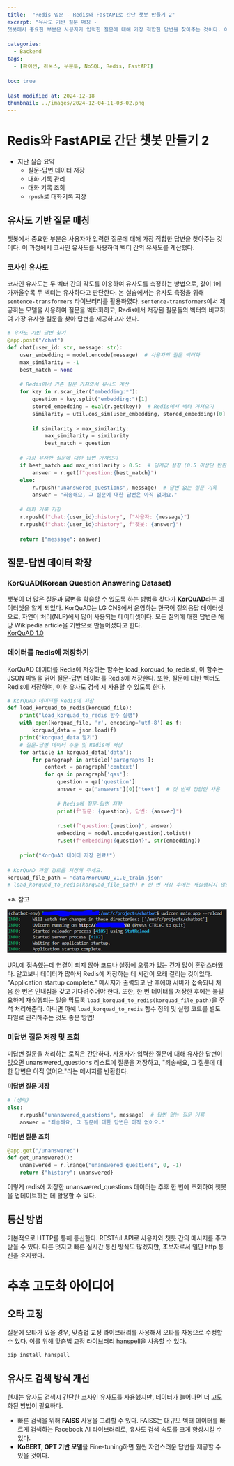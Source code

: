 ```yaml
---
title:  "Redis 입문 - Redis와 FastAPI로 간단 챗봇 만들기 2"
excerpt: "유사도 기반 질문 매칭 -
챗봇에서 중요한 부분은 사용자가 입력한 질문에 대해 가장 적합한 답변을 찾아주는 것이다. 이 과정에서 코사인 유사도를 사용하여 벡터 간의 유사도를 계산했다."

categories:
  - Backend
tags:
  - [파이썬, 리눅스, 우분투, NoSQL, Redis, FastAPI]

toc: true

last_modified_at: 2024-12-18
thumbnail: ../images/2024-12-04-11-03-02.png
---
```


# Redis와 FastAPI로 간단 챗봇 만들기 2
- 지난 실습 요약
    - 질문-답변 데이터 저장
    - 대화 기록 관리
    - 대화 기록 조회
    - `rpush`로 대화기록 저장

## 유사도 기반 질문 매칭
챗봇에서 중요한 부분은 사용자가 입력한 질문에 대해 가장 적합한 답변을 찾아주는 것이다. 이 과정에서 코사인 유사도를 사용하여 벡터 간의 유사도를 계산했다.

### 코사인 유사도
코사인 유사도는 두 벡터 간의 각도를 이용하여 유사도를 측정하는 방법으로, 값이 1에 가까울수록 두 벡터는 유사하다고 판단한다. 본 실습에서는 유사도 측정을 위해 `sentence-transformers` 라이브러리를 활용하였다. `sentence-transformers`에서 제공하는 모델을 사용하여 질문을 벡터화하고, Redis에서 저장된 질문들의 벡터와 비교하여 가장 유사한 질문을 찾아 답변을 제공하고자 했다.

```py
# 유사도 기반 답변 찾기
@app.post("/chat")
def chat(user_id: str, message: str):
    user_embedding = model.encode(message)  # 사용자의 질문 벡터화
    max_similarity = -1
    best_match = None

    # Redis에서 기존 질문 가져와서 유사도 계산
    for key in r.scan_iter("embedding:*"):
        question = key.split("embedding:")[1]
        stored_embedding = eval(r.get(key))  # Redis에서 벡터 가져오기
        similarity = util.cos_sim(user_embedding, stored_embedding)[0].item()  # 코사인 유사도 계산

        if similarity > max_similarity:
            max_similarity = similarity
            best_match = question

    # 가장 유사한 질문에 대한 답변 가져오기
    if best_match and max_similarity > 0.5:  # 임계값 설정 (0.5 이상만 반환)
        answer = r.get(f"question:{best_match}")
    else:
        r.rpush("unanswered_questions", message)  # 답변 없는 질문 기록
        answer = "죄송해요, 그 질문에 대한 답변은 아직 없어요."
    
    # 대화 기록 저장
    r.rpush(f"chat:{user_id}:history", f"사용자: {message}")
    r.rpush(f"chat:{user_id}:history", f"챗봇: {answer}")
    
    return {"message": answer}
```

## 질문-답변 데이터 확장
### KorQuAD(Korean Question Answering Dataset)
챗봇이 더 많은 질문과 답변을 학습할 수 있도록 하는 방법을 찾다가 **KorQuAD**라는 데이터셋을 알게 되었다. KorQuAD는 LG CNS에서 운영하는 한국어 질의응답 데이터셋으로, 자연어 처리(NLP)에서 많이 사용되는 데이터셋이다. 모든 질의에 대한 답변은 해당 Wikipedia article을 기반으로 만들어졌다고 한다.   
[KorQuAD 1.0](https://korquad.github.io/category/1.0_KOR.html)

### 데이터를 Redis에 저장하기
KorQuAD 데이터를 Redis에 저장하는 함수는 load_korquad_to_redis로, 이 함수는 JSON 파일을 읽어 질문-답변 데이터를 Redis에 저장한다. 또한, 질문에 대한 벡터도 Redis에 저장하여, 이후 유사도 검색 시 사용할 수 있도록 한다.   
```py
# KorQuAD 데이터를 Redis에 저장
def load_korquad_to_redis(korquad_file):
    print("load_korquad_to_redis 함수 실행")
    with open(korquad_file, 'r', encoding='utf-8') as f:
        korquad_data = json.load(f)
    print("korquad_data 열기")
    # 질문-답변 데이터 추출 및 Redis에 저장
    for article in korquad_data['data']:
        for paragraph in article['paragraphs']:
            context = paragraph['context']
            for qa in paragraph['qas']:
                question = qa['question']
                answer = qa['answers'][0]['text']  # 첫 번째 정답만 사용

                # Redis에 질문-답변 저장
                print(f"질문: {question}, 답변: {answer}")
                
                r.set(f"question:{question}", answer)
                embedding = model.encode(question).tolist()
                r.set(f"embedding:{question}", str(embedding))
    
    print("KorQuAD 데이터 저장 완료!")

# KorQuAD 파일 경로를 지정해 주세요.
korquad_file_path = "data/KorQuAD_v1.0_train.json"
# load_korquad_to_redis(korquad_file_path) # 한 번 저장 후에는 재실행되지 않도록 주석 처리
```

+a. 참고

![](/images/../images/2024-12-19-01-10-28.png)

URL에 접속했는데 연결이 되지 않아 코드나 설정에 오류가 있는 건가 많이 혼란스러웠다. 알고보니 데이터가 많아서 Redis에 저장하는 데 시간이 오래 걸리는 것이었다. "Application startup complete." 메시지가 출력되고 난 후에야 서버가 접속되니 처음 한 번은 인내심을 갖고 기다려주어야 한다. 또한, 한 번 데이터를 저장한 후에는 불필요하게 재실행되는 일을 막도록 `load_korquad_to_redis(korquad_file_path)`을 주석 처리해준다. 아니면 아예 `load_korquad_to_redis` 함수 정의 및 실행 코드를 별도 파일로 관리해주는 것도 좋은 방법!

### 미답변 질문 저장 및 조회
미답변 질문을 처리하는 로직은 간단하다. 사용자가 입력한 질문에 대해 유사한 답변이 없으면 unanswered_questions 리스트에 질문을 저장하고, "죄송해요, 그 질문에 대한 답변은 아직 없어요."라는 메시지를 반환한다.

**미답변 질문 저장**    
```py
# (생략)
else:
    r.rpush("unanswered_questions", message)  # 답변 없는 질문 기록
    answer = "죄송해요, 그 질문에 대한 답변은 아직 없어요."
```

**미답변 질문 조회**    
```py
@app.get("/unanswered")
def get_unanswered():
    unanswered = r.lrange("unanswered_questions", 0, -1)
    return {"history": unanswered}
```
이렇게 redis에 저장한 unanswered_questions 데이터는 추후 한 번에 조회하여 챗봇을 업데이트하는 데 활용할 수 있다.

## 통신 방법
기본적으로 HTTP를 통해 통신한다. RESTful API로 사용자와 챗봇 간의 메시지를 주고받을 수 있다. 다른 멋지고 빠른 실시간 통신 방식도 많겠지만, 초보자로서 일단 http 통신을 유지했다.

# 추후 고도화 아이디어
## 오타 교정
질문에 오타가 있을 경우, 맞춤법 교정 라이브러리를 사용해서 오타를 자동으로 수정할 수 있다. 이를 위해 맞춤법 교정 라이브러리 hanspell을 사용할 수 있다.
```py
pip install hanspell
```

## 유사도 검색 방식 개선
현재는 유사도 검색시 간단한 코사인 유사도를 사용했지만, 데이터가 늘어나면 더 고도화된 방법이 필요하다.
- 빠른 검색을 위해 **FAISS** 사용을 고려할 수 있다. FAISS는 대규모 벡터 데이터를 빠르게 검색하는 Facebook AI 라이브러리로, 유사도 검색 속도를 크게 향상시킬 수 있다.
- **KoBERT, GPT 기반 모델**을 Fine-tuning하면 훨씬 자연스러운 답변을 제공할 수 있을 것이다.